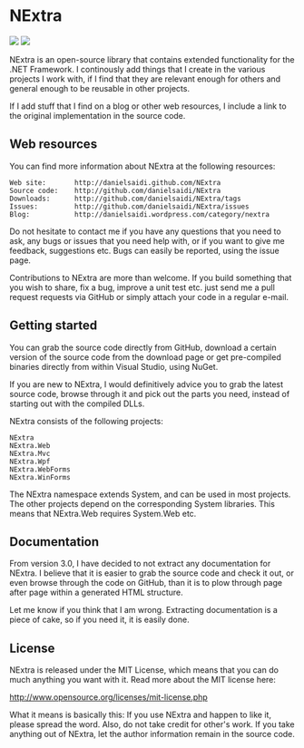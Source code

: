 NExtra
======

[![](https://img.shields.io/nuget/v/Nextra.svg)](https://www.nuget.org/packages/NExtra/)
[![](https://img.shields.io/nuget/dt/NExtra.svg)](https://www.nuget.org/packages/NExtra/)

NExtra is an open-source library that contains extended functionality
for the .NET Framework. I continously add things that I create in the
various projects I work with, if I find that they are relevant enough
for others and general enough to be reusable in other projects.

If I add stuff that I find on a blog or other web resources, I include
a link to the original implementation in the source code.


Web resources
-------------

You can find more information about NExtra at the following resources:

	Web site:		http://danielsaidi.github.com/NExtra
	Source code:	http://github.com/danielsaidi/NExtra
	Downloads:		http://github.com/danielsaidi/NExtra/tags
	Issues:			http://github.com/danielsaidi/NExtra/issues
	Blog:			http://danielsaidi.wordpress.com/category/nextra
	
Do not hesitate to contact me if you have any questions that you need
to ask, any bugs or issues that you need help with, or if you want to
give me feedback, suggestions etc. Bugs can easily be reported, using
the issue page.

Contributions to NExtra are more than welcome. If you build something
that you wish to share, fix a bug, improve a unit test etc. just send
me a pull request requests via GitHub or simply attach your code in a
regular e-mail.


Getting started
---------------

You can grab the source code directly from GitHub, download a certain
version of the source code from the download page or get pre-compiled
binaries directly from within Visual Studio, using NuGet.

If you are new to NExtra, I would definitively advice you to grab the
latest source code, browse through it and pick out the parts you need,
instead of starting out with the compiled DLLs.

NExtra consists of the following projects:

	NExtra
	NExtra.Web
	NExtra.Mvc
	NExtra.Wpf
	NExtra.WebForms
	NExtra.WinForms
	
The NExtra namespace extends System, and can be used in most projects.
The other projects depend on the corresponding System libraries. This
means that NExtra.Web requires System.Web etc.


Documentation
-------------

From version 3.0, I have decided to not extract any documentation for
NExtra. I believe that it is easier to grab the source code and check
it out, or even browse through the code on GitHub, than it is to plow
through page after page within a generated HTML structure.

Let me know if you think that I am wrong. Extracting documentation is
a piece of cake, so if you need it, it is easily done.


License
-------

NExtra is released under the MIT License, which means that you can do
much anything you want with it. Read more about the MIT license here:

http://www.opensource.org/licenses/mit-license.php

What it means is basically this: If you use NExtra and happen to like
it, please spread the word. Also, do not take credit for other's work.
If you take anything out of NExtra, let the author information remain
in the source code.

